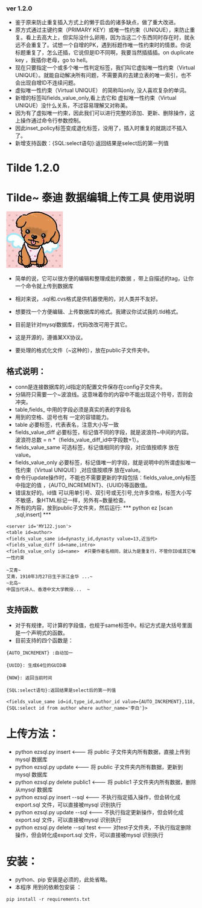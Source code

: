 ### ver 1.2.0
 - 鉴于原来防止重复插入方式上的懒于启齿的诸多缺点，做了重大改进。
 - 原方式通过主键约束（PRIMARY KEY）或唯一性约束（UNIQUE），来防止重复。看上去高大上，但实际没什么卵用，因为当这二个东西同时存在时，就永远不会重复了。试想一个自增的PK，遇到标题作唯一性约束时的情景。你说标题重复了，怎么还插，它说但是ID不同啊，我要当然插插插。on duplicate key ，我插你老母，go to hell。
 - 现在只要指定一个或多个唯一性判定标签，我们叫它虚拟唯一性约束（Virtual UNIQUE）。就能自动解决所有问题，不需要真的去建立表的唯一索引，也不会出现自增ID不连续问题。
 - 虚拟唯一性约束（Virtual UNIQUE） 的简称叫only, 没人喜欢复杂的单词。
 - 新增的标签叫fields_value_only,看上去它和 虚拟唯一性约束（Virtual UNIQUE）没什么关系，不过容易理解又对称美。
 - 因为有了虚拟唯一约束，因此我们可以进行完整的添加、更新、删除操作，这上操作通过命令行参数控制。
 - 因此inset_policy标签变成退化标签，没用了，插入时重复的就跳过不插入了。
 - 新增支持函数：{SQL:select语句}:返回结果是select后的第一列值 

# Tilde 1.2.0
# Tilde~ 泰迪 数据编辑上传工具 使用说明
![](https://github.com/ntcat/tilde/blob/master/resource/image/tilde.jpg)

- 简单的说，它可以很方便的编辑和整理成批的数据 ，带上自描述的tag，让你一个命令就上传到数据库
- 相对来说，.sql和.cvs格式是供机器使用的，对人类并不友好。
- 想要找一个方便编辑、上传数据库的格式。我建议你试试我的.tld格式。 
- 目前是针对mysql数据库，代码改改可用于其它。
- 这是开源的，遵循某XX协议。

- 要处理的格式化文件（~这种的），放在public子文件夹中。

## 格式说明：
- conn是连接数据库的,id指定的配置文件保存在config子文件夹。
- 分隔符只需要一个~波浪线。这意味着你的内容中不能出现这个符号，否则会冲突。
- table,fields_ 中用的字段必须是真实的表的字段名
- 用到的空格、逗号也有 一定的容错能力。
- table 必要标签，代表表名，注意大小写一致
- fields_value_diff 必要标签，标记值不同的字段，就是波浪符~中间的内容。波浪符总数 = n *（fields_value_diff_id中字段数+1）。
- fields_value_same 可选标签，标记值相同的字段，对应值按顺序 放在value。
- fields_value_only 必要标签，标记值唯一的字段，就是说明中的所谓虚拟唯一性约束（Virtual UNIQUE）,对应值按顺序 放在value。
- 命令行update操作时，不能也不需要更新的字段包括：fields_value_only标签中指定的值 ，{AUTO_INCREMENT}、{UUID}等函数值。 
- 错误友好的。id值 可以用单引号、双引号或无引号,允许多空格，标签大小写不敏感，象HTML标记一样，另外有~数量检查。
- 所有的内容，放到public子文件夹，然后运行: *** python ez [scan ,sql,insert] ***

``` 
<server id='MY122.json'>
<table id=author> 
<fields_value_same id=dynasty_id,dynasty value=13,近当代> 
<fields_value_diff id=name,intro> 
<fields_value_only id=name>  #只要作者名相同，就认为是重复行，不管你ID或其它唯一性约束
 
~艾青~ 
艾青，1910年3月27日生于浙江金华 ...~   
~北岛~ 
中国当代诗人、香港中文大学教授...  ~  
 ```
 ## 支持函数
   - 对于有规律，可计算的字段值，也规于same标签中。标记方式是大括号里面是一个声明式的函数。
   - 目前支持的四个函数是：
   
    {AUTO_INCREMENT} :自动加一
    
    {UUID}: 生成64位的GUID串
    
    {NOW}: 返回当前时间
    
    {SQL:select语句}:返回结果是select后的第一列值  
    
      
 ```
 <fields_value_same id=id,type_id,author_id value={AUTO_INCREMENT},118,{SQL:select id from author where author_name='李白'}>
 ```

# 上传方法： 
 - python ezsql.py insert             <--- 将 public 子文件夹内所有数据，直接上传到mysql 数据库
 - python ezsql.py update             <--- 将 public 子文件夹内所有数据，更新到mysql 数据库
 - python ezsql.py delete  public1    <--- 将 public1 子文件夹内所有数据，删除从mysql 数据库
 - python ezsql.py insert --sql       <--- 不执行指定插入操作，但会转化成export.sql 文件，可以直接被mysql 识别执行
 - python ezsql.py update --sql       <--- 不执行指定更新操作，但会转化成export.sql 文件，可以直接被mysql 识别执行
 - python ezsql.py delete --sql test  <--- 对test子文件夹，不执行指定删除操作，但会转化成export.sql 文件，可以直接被mysql 识别执行
 

# 安装：
 - python、pip 安装是必须的，此处省略。
- 本程序 用到的依赖包安装 ： 
```
pip install -r requirements.txt 
```

